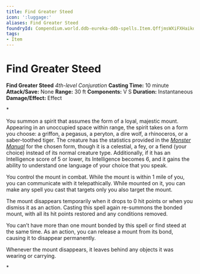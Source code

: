 ```yaml
---
title: Find Greater Steed
icon: ':luggage:'
aliases: Find Greater Steed
foundryId: Compendium.world.ddb-eureka-ddb-spells.Item.QffjmsWXiFXHaikd
tags:
- Item
---
```


# Find Greater Steed

**Find Greater Steed**
_4th-level Conjuration_
**Casting Time:** 10 minute
**Attack/Save:** None
**Range:** 30 ft
**Components:** V S
**Duration:** Instantaneous
**Damage/Effect:** Effect

*<p>You summon a spirit that assumes the form of a loyal, majestic mount. Appearing in an unoccupied space within range, the spirit takes on a form you choose: a griffon, a pegasus, a peryton, a dire wolf, a rhinoceros, or a saber-toothed tiger. The creature has the statistics provided in the <a title="Monster Manual" href="https://www.dndbeyond.com/sources/mm">*Monster Manual*</a> for the chosen form, though it is a celestial, a fey, or a fiend (your choice) instead of its normal creature type. Additionally, if it has an Intelligence score of 5 or lower, its Intelligence becomes 6, and it gains the ability to understand one language of your choice that you speak.

You control the mount in combat. While the mount is within 1 mile of you, you can communicate with it telepathically. While mounted on it, you can make any spell you cast that targets only you also target the mount.

The mount disappears temporarily when it drops to 0 hit points or when you dismiss it as an action. Casting this spell again re-summons the bonded mount, with all its hit points restored and any conditions removed.

You can’t have more than one mount bonded by this spell or find steed at the same time. As an action, you can release a mount from its bond, causing it to disappear permanently.

Whenever the mount disappears, it leaves behind any objects it was wearing or carrying.</p>*
